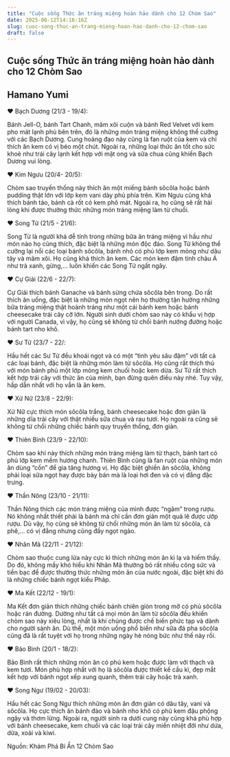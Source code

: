 ```yaml
---
title: "Cuộc sống Thức ăn tráng miệng hoàn hảo dành cho 12 Chòm Sao"
date: 2025-06-12T14:16:16Z
slug: cuoc-song-thuc-an-trang-mieng-hoan-hao-danh-cho-12-chom-sao
draft: false
---
```


## Cuộc sống Thức ăn tráng miệng hoàn hảo dành cho 12 Chòm Sao

## Hamano Yumi

♥ Bạch Dương (21/3 - 19/4):

Bánh Jell-O, bánh Tart Chanh, mâm xôi cuộn và bánh Red Velvet với kem pho mát lạnh phủ bên trên, đó là những món tráng miệng không thể cưỡng với các Bạch Dương. Cung hoàng đạo này cũng là fan ruột của kem và chỉ thích ăn kem có vị béo một chút. Ngoài ra, những loại thức ăn tốt cho sức khoẻ như trái cây lạnh kết hợp với mật ong và sữa chua cũng khiến Bạch Dương vui lòng.



♥ Kim Ngưu (20/4- 20/5):

Chòm sao truyền thống này thích ăn một miếng bánh sôcôla hoặc bánh pudding thật lớn với lớp kem vani dày phủ phía trên. Kim Ngưu cũng khá thích bánh táo, bánh cà rốt có kem phô mát. Ngoài ra, họ cũng sẽ rất hài lòng khi được thưởng thức những món tráng miệng làm từ chuối.



♥ Song Tử (21/5 - 21/6):

Song Tử là người khá dễ tính trong những bữa ăn tráng miệng vì hầu như món nào họ cũng thích, đặc biệt là những món độc đáo. Song Tử không thể cưỡng lại nổi các loại bánh sôcôla, bánh nhỏ có phủ lớp kem mỏng như dâu tây và mâm xôi. Họ cũng khá thích ăn kem. Các món kem đậm tính châu Á như trà xanh, gừng,… luôn khiến các Song Tử ngất ngây.



♥ Cự Giải (22/6 - 22/7):

Cự Giải thích bánh Ganache và bánh sừng chứa sôcôla bên trong. Do rất thích ăn uống, đặc biệt là những món ngọt nên họ thường tận hưởng những bữa tráng miệng thật hoành tráng như một cái bánh kem hoặc bánh cheesecake trái cây cỡ lớn. Người sinh dưới chòm sao này có khẩu vị hợp với người Canada, vì vậy, họ cũng sẽ không từ chối bánh nướng đường hoặc bánh tart nho khô.



♥ Sư Tử (23/7 - 22/:

Hầu hết các Sư Tử đều khoái ngọt và có một “tình yêu sâu đậm” với tất cả các loại bánh, đặc biệt là những món làm từ sôcôla. Họ cũng rất thích thú với món bánh phủ một lớp mỏng kem chuối hoặc kem dừa. Sư Tử rất thích kết hợp trái cây với thức ăn của mình, bạn đừng quên điều này nhé. Tuy vậy, hấp dẫn nhất với họ vẫn là ăn kem.



♥ Xử Nữ (23/8 - 22/9):

Xử Nữ cực thích món sôcôla trắng, bánh cheesecake hoặc đơn giản là những dĩa trái cây với thật nhiều sữa chua và rau tươi. Họ ngoài ra cũng sẽ không từ chối những chiếc bánh quy truyền thống, đơn giản.



♥ Thiên Bình (23/9 - 22/10):

Chòm sao khí này thích những món tráng miệng làm từ thạch, bánh tart có phủ lớp kem mềm hương chanh. Thiên Bình cũng là fan ruột của những món ăn dùng “cồn” để gia tăng hương vị. Họ đặc biệt ghiền ăn sôcôla, không phải loại sữa ngọt hay được bày bán mà là loại hơi đen và có vị đắng đặc trưng.



♥ Thần Nông (23/10 - 21/11):

Thần Nông thích các món tráng miệng của mình được “ngâm” trong rượu. Nó không nhất thiết phải là bánh mà chỉ cần đơn giản một quả lê được ướp rượu. Dù vậy, họ cũng sẽ không từ chối những món ăn làm từ sôcôla, cà phê,… có vị đắng nhưng cũng đầy ngọt ngào.


♥ Nhân Mã (22/11 - 21/12):

Chòm sao thuộc cung lửa này cực kì thích những món ăn kì lạ và hiếm thấy. Do đó, không mấy khó hiểu khi Nhân Mã thường bỏ rất nhiều công sức và tiền bạc để được thưởng thức những món ăn của nước ngoài, đặc biệt khi đó là những chiếc bánh ngọt kiểu Pháp.



♥ Ma Kết (22/12 - 19/1):

Ma Kết đơn giản thích những chiếc bánh chiên giòn trong mỡ có phủ sôcôla hoặc rán đường. Dường như tất cả mọi món ăn làm từ sôcôla đều khiến chòm sao này xiêu lòng, nhất là khi chúng được chế biến phức tạp và dành cho người sành ăn. Dù thế, một món uống phổ biến như sữa đá pha sôcôla cũng đã là rất tuyệt với họ trong những ngày hè nóng bức như thế này rồi.



♥ Bảo Bình (20/1 - 18/2):

Bảo Bình rất thích những món ăn có phủ kem hoặc được làm với thạch và kem tươi. Món phù hợp nhất với họ là sôcôla được thiết kế cầu kì, đẹp mắt kết hợp với bánh ngọt xếp xung quanh, thêm trái cây hoặc trà xanh.



♥ Song Ngư (19/02 - 20/03):

Hầu hết các Song Ngư thích những món ăn đơn giản có dâu tây, vani và sôcôla. Họ cực thích ăn bánh đào và bánh nho khô có phủ kem đậu phộng ngậy và thơm lừng. Ngoài ra, người sinh ra dưới cung này cũng khá phù hợp với bánh cheesecake, kem chuối và các loại trái cây miền nhiệt đới như dứa, dừa, xoài và kiwi.




Nguồn: Khám Phá Bí Ẩn 12 Chòm Sao